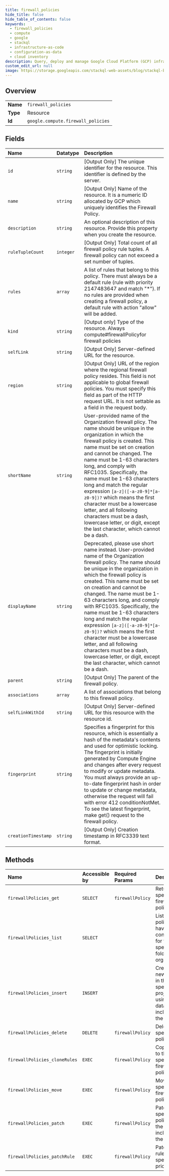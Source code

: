 ```yaml
---
title: firewall_policies
hide_title: false
hide_table_of_contents: false
keywords:
  - firewall_policies
  - compute
  - google    
  - stackql
  - infrastructure-as-code
  - configuration-as-data
  - cloud inventory
description: Query, deploy and manage Google Cloud Platform (GCP) infrastructure and resources using SQL
custom_edit_url: null
image: https://storage.googleapis.com/stackql-web-assets/blog/stackql-blog-post-featured-image.png
---
```

  
    

## Overview
<table><tbody>
<tr><td><b>Name</b></td><td><code>firewall_policies</code></td></tr>
<tr><td><b>Type</b></td><td>Resource</td></tr>
<tr><td><b>Id</b></td><td><code>google.compute.firewall_policies</code></td></tr>
</tbody></table>

## Fields
| Name | Datatype | Description |
|:-----|:---------|:------------|
| `id` | `string` | [Output Only] The unique identifier for the resource. This identifier is defined by the server. |
| `name` | `string` | [Output Only] Name of the resource. It is a numeric ID allocated by GCP which uniquely identifies the Firewall Policy. |
| `description` | `string` | An optional description of this resource. Provide this property when you create the resource. |
| `ruleTupleCount` | `integer` | [Output Only] Total count of all firewall policy rule tuples. A firewall policy can not exceed a set number of tuples. |
| `rules` | `array` | A list of rules that belong to this policy. There must always be a default rule (rule with priority 2147483647 and match "*"). If no rules are provided when creating a firewall policy, a default rule with action "allow" will be added. |
| `kind` | `string` | [Output only] Type of the resource. Always compute#firewallPolicyfor firewall policies |
| `selfLink` | `string` | [Output Only] Server-defined URL for the resource. |
| `region` | `string` | [Output Only] URL of the region where the regional firewall policy resides. This field is not applicable to global firewall policies. You must specify this field as part of the HTTP request URL. It is not settable as a field in the request body. |
| `shortName` | `string` | User-provided name of the Organization firewall plicy. The name should be unique in the organization in which the firewall policy is created. This name must be set on creation and cannot be changed. The name must be 1-63 characters long, and comply with RFC1035. Specifically, the name must be 1-63 characters long and match the regular expression `[a-z]([-a-z0-9]*[a-z0-9])?` which means the first character must be a lowercase letter, and all following characters must be a dash, lowercase letter, or digit, except the last character, which cannot be a dash. |
| `displayName` | `string` | Deprecated, please use short name instead. User-provided name of the Organization firewall policy. The name should be unique in the organization in which the firewall policy is created. This name must be set on creation and cannot be changed. The name must be 1-63 characters long, and comply with RFC1035. Specifically, the name must be 1-63 characters long and match the regular expression `[a-z]([-a-z0-9]*[a-z0-9])?` which means the first character must be a lowercase letter, and all following characters must be a dash, lowercase letter, or digit, except the last character, which cannot be a dash. |
| `parent` | `string` | [Output Only] The parent of the firewall policy. |
| `associations` | `array` | A list of associations that belong to this firewall policy. |
| `selfLinkWithId` | `string` | [Output Only] Server-defined URL for this resource with the resource id. |
| `fingerprint` | `string` | Specifies a fingerprint for this resource, which is essentially a hash of the metadata's contents and used for optimistic locking. The fingerprint is initially generated by Compute Engine and changes after every request to modify or update metadata. You must always provide an up-to-date fingerprint hash in order to update or change metadata, otherwise the request will fail with error 412 conditionNotMet. To see the latest fingerprint, make get() request to the firewall policy. |
| `creationTimestamp` | `string` | [Output Only] Creation timestamp in RFC3339 text format. |
## Methods
| Name | Accessible by | Required Params | Description |
|:-----|:--------------|:----------------|:------------|
| `firewallPolicies_get` | `SELECT` | `firewallPolicy` | Returns the specified firewall policy. |
| `firewallPolicies_list` | `SELECT` |  | Lists all the policies that have been configured for the specified folder or organization. |
| `firewallPolicies_insert` | `INSERT` |  | Creates a new policy in the specified project using the data included in the request. |
| `firewallPolicies_delete` | `DELETE` | `firewallPolicy` | Deletes the specified policy. |
| `firewallPolicies_cloneRules` | `EXEC` | `firewallPolicy` | Copies rules to the specified firewall policy. |
| `firewallPolicies_move` | `EXEC` | `firewallPolicy` | Moves the specified firewall policy. |
| `firewallPolicies_patch` | `EXEC` | `firewallPolicy` | Patches the specified policy with the data included in the request. |
| `firewallPolicies_patchRule` | `EXEC` | `firewallPolicy` | Patches a rule of the specified priority. |
